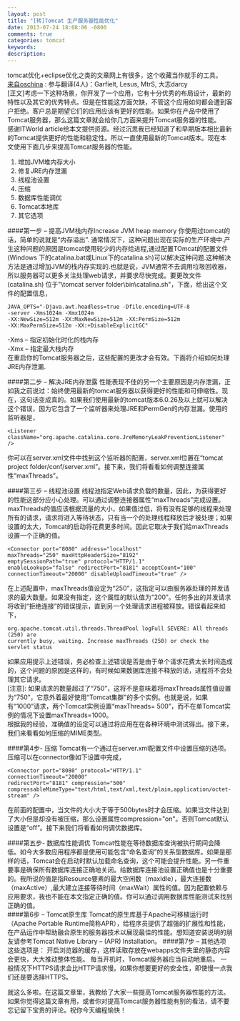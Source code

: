 ```yaml
---
layout: post
title: "[转]Tomcat 生产服务器性能优化"
date: 2013-07-24 18:08:06 -0800
comments: true
categories: tomcat
keywords: 
description: 
---
```

tomcat优化+eclipse优化之类的文章网上有很多，这个收藏当作就手的工具。  
<a href="http://www.oschina.net/translate/tomcat-performance-tuning" target="_blank">来自oschina</a>  : 参与翻译(4人)：Garfielt, Lesus, MtrS, 大志darcy  
[正文]考虑一下这种场景，你开发了一个应用，它有十分优秀的布局设计，最新的特性以及其它的优秀特点。但是在性能这方面欠缺，不管这个应用如何都会遭到客户拒绝。客户总是期望它们的应用应该有更好的性能。如果你在产品中使用了Tomcat服务器，那么这篇文章就会给你几方面来提升Tomcat服务器的性能。<!--more-->  
感谢ITWorld article给本文提供资源。经过沉思我已经知道了和早期版本相比最新的Tomcat提供更好的性能和稳定性。所以一直使用最新的Tomcat版本。现在本文使用下面几步来提高Tomcat服务器的性能。
1. 增加JVM堆内存大小
2. 修复JRE内存泄漏
3. 线程池设置
4. 压缩
5. 数据库性能调优
6. Tomcat本地库
7. 其它选项  

####第一步  – 提高JVM栈内存Increase JVM heap memory
你使用过tomcat的话，简单的说就是“内存溢出”. 通常情况下，这种问题出现在实际的生产环境中.产生这种问题的原因是tomcat使用较少的内存给进程,通过配置TOmcat的配置文件(Windows 下的catalina.bat或Linux下的catalina.sh)可以解决这种问题.这种解决方法是通过增加JVM的栈内存实现的.也就是说，JVM通常不去调用垃圾回收器，所以服务器可以更多关注处理web请求，并要求尽快完成。要更改文件(catalina.sh) 位于"\tomcat server folder\bin\catalina.sh"，下面，给出这个文件的配置信息，  
```
JAVA_OPTS="-Djava.awt.headless=true -Dfile.encoding=UTF-8
-server -Xms1024m -Xmx1024m
-XX:NewSize=512m -XX:MaxNewSize=512m -XX:PermSize=512m
-XX:MaxPermSize=512m -XX:+DisableExplicitGC"
```  
-Xms – 指定初始化时化的栈内存  
-Xmx – 指定最大栈内存  
在重启你的Tomcat服务器之后，这些配置的更改才会有效。下面将介绍如何处理JRE内存泄漏.  

####第二步 – 解决JRE内存泄露
性能表现不佳的另一个主要原因是内存泄漏，正如我之前说过：始终使用最新的tomcat服务器以获得更好的性能和可伸缩性。现在，这句话变成真的。如果我们使用最新的tomcat版本6.0.26及以上就可以解决这个错误，因为它包含了一个监听器来处理JRE和PermGen的内存泄漏。使用的监听器是，  
```
<Listener className="org.apache.catalina.core.JreMemoryLeakPreventionListener" />
```

你可以在server.xml文件中找到这个监听器的配置，server.xml位置在“tomcat project folder/conf/server.xml”。接下来，我们将看看如何调整连接属性“maxThreads”。

####第三步 – 线程池设置
线程池指定Web请求负载的数量，因此，为获得更好的性能这部分应小心处理。可以通过调整连接器属性“maxThreads”完成设置。maxThreads的值应该根据流量的大小，如果值过低，将有没有足够的线程来处理所有的请求，请求将进入等待状态，只有当一个的处理线程释放后才被处理；如果设置的太大，Tomcat的启动将花费更多时间。因此它取决于我们给maxThreads设置一个正确的值。
```
<Connector port="8080" address="localhost"
maxThreads="250" maxHttpHeaderSize="8192"
emptySessionPath="true" protocol="HTTP/1.1"
enableLookups="false" redirectPort="8181" acceptCount="100"
connectionTimeout="20000" disableUploadTimeout="true" />
```

在上述配置中，maxThreads值设定为“250”，这指定可以由服务器处理的并发请求的最大数量。如果没有指定，这个属性的默认值为“200”。任何多出的并发请求将收到“拒绝连接”的错误提示，直到另一个处理请求进程被释放。错误看起来如下，
```
org.apache.tomcat.util.threads.ThreadPool logFull SEVERE: All threads (250) are
currently busy, waiting. Increase maxThreads (250) or check the servlet status
```
如果应用提示上述错误，务必检查上述错误是否是由于单个请求花费太长时间造成的，这个问题的原因是这样的，有时候如果数据库连接不释放的话，进程将不会处理其它请求。  
[注意]: 如果请求的数量超过了“750”，这将不是意味着将maxThreads属性值设置为“750”，它意外着最好使用“Tomcat集群”的多个实例。也就是说，如果有“1000”请求，两个Tomcat实例设置“maxThreads= 500”，而不在单Tomcat实例的情况下设置maxThreads=1000。   
根据我的经验，准确值的设定可以通过将应用在在各种环境中测试得出。接下来，我们来看看如何压缩的MIME类型。

####第4步- 压缩
Tomcat有一个通过在server.xml配置文件中设置压缩的选项。压缩可以在connector像如下设置中完成，
```
<Connector port="8080" protocol="HTTP/1.1"
connectionTimeout="20000"
redirectPort="8181" compression="500"
compressableMimeType="text/html,text/xml,text/plain,application/octet-stream" />
```
在前面的配置中，当文件的大小大于等于500bytes时才会压缩。如果当文件达到了大小但是却没有被压缩，那么设置属性compression="on"。否则Tomcat默认设置是“off”。接下来我们将看看如何调优数据库。

####第五步- 数据库性能调优
Tomcat性能在等待数据库查询被执行期间会降低。如今大多数应用程序都是使用可能包含“命名查询”的关系型数据库。如果是那样的话，Tomcat会在启动时默认加载命名查询，这个可能会提升性能。另一件重要事是确保所有数据库连接正确地关闭。给数据库连接池设置正确值也是十分重要的。我所说的值是指Resource要素的最大空闲数（maxIdle），最大连接数（maxActive）,最大建立连接等待时间（maxWait）属性的值。因为配置依赖与应用要求，我也不能在本文指定正确的值。你可以通过调用数据库性能测试来找到正确的值。  
####第6步 – Tomcat原生库
Tomcat的原生库基于Apache可移植运行时（Apache Portable Runtime简称APR），给程序员提供了超强的扩展性和性能，在产品运作中帮助融合原生的服务器技术以展现最佳的性能。想知道安装说明的朋友请参考Tomcat Native Library – (APR) Installation。
####第7步 – 其他选项
这些选项是：
开启浏览器的缓存，这样读取存放在webapps文件夹里的静态内容会更快，大大推动整体性能。
每当开机时，Tomcat服务器应当自动地重启。
一般情况下HTTPS请求会比HTTP请求慢。如果你想要更好的安全性，即使慢一点我们还是要选择HTTPS。  

就这么多啦。在这篇文章里，我教给了大家一些提高Tomcat服务器性能的方法。如果你觉得这篇文章有用，或者你对提高Tomcat服务器性能有别的看法，请不要忘记留下宝贵的评论。祝你今天编程愉快！

